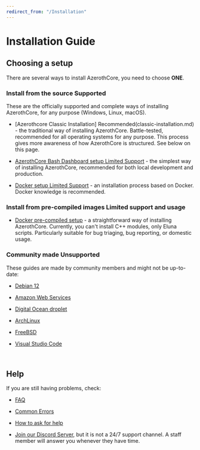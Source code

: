 ```yaml
---
redirect_from: "/Installation"
---
```


# Installation Guide

## Choosing a setup

There are several ways to install AzerothCore, you need to choose **ONE**.

### Install from the source <span class="badge badge-info">Supported</span>

These are the officially supported and complete ways of installing AzerothCore, for any purpose (Windows, Linux, macOS).

- [Azerothcore Classic Installation] <span class="badge badge-success">Recommended</span>(classic-installation.md) - the traditional way of installing AzerothCore. Battle-tested, recommended for all operating systems for any purpose. This process gives more awareness of how AzerothCore is structured. See below on this page.

- [AzerothCore Bash Dashboard setup <span class="badge badge-secondary">Limited Support</span>](ac-dashboard-core-installation.md) - the simplest way of installing AzerothCore, recommended for both local development and production.

- [Docker setup <span class="badge badge-secondary">Limited Support</span>](install-with-docker.md) - an installation process based on Docker. Docker knowledge is recommended.

### Install from pre-compiled images <span class="badge badge-info">Limited support and usage</span>

- [Docker pre-compiled setup](https://www.azerothcore.org/acore-docker/) - a straightforward way of installing AzerothCore. Currently, you can't install C++ modules, only Eluna scripts. Particularly  suitable for bug triaging, bug reporting, or domestic usage.

### Community made <span class="badge badge-info">Unsupported</span>

These guides are made by community members and might not be up-to-date:

- [Debian 12](debian12-install-guide.md)

- [Amazon Web Services](aws-tutorial.md)

- [Digital Ocean droplet](digital-ocean-video-tutorial.md)

- [ArchLinux](arch-linux.md)

- [FreeBSD](freebsd.md)

- [Visual Studio Code](vsc-requirements)

<br>

## Help

If you are still having problems, check:

* [FAQ](faq.md)

* [Common Errors](common-errors.md)

* [How to ask for help](how-to-ask-for-help.md)

* [Join our Discord Server](https://discord.gg/gkt4y2x), but it is not a 24/7 support channel. A staff member will answer you whenever they have time.
